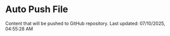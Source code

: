 # Auto Push File

Content that will be pushed to GitHub repository.
Last updated: 07/10/2025, 04:55:28 AM
